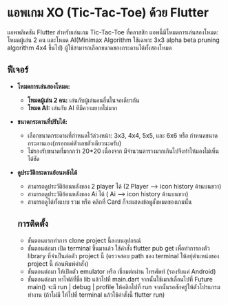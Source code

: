 # แอพเกม XO (Tic-Tac-Toe) ด้วย Flutter

แอพพลิเคชัน Flutter สำหรับเล่นเกม Tic-Tac-Toe ที่คลาสสิก แอพนี้มีโหมดการเล่นสองโหมด: โหมดผู้เล่น 2 คน และโหมด AI(Minimax Algorithm ใช้เฉพาะ 3x3 alpha beta pruning algorithm 4x4 ขึ้นไป) ผู้ใช้สามารถเลือกขนาดของกระดานได้ทั้งสองโหมด

## ฟีเจอร์

- **โหมดการเล่นสองโหมด:**
  - **โหมดผู้เล่น 2 คน:** เล่นกับผู้เล่นคนอื่นในจอเดียวกัน
  - **โหมด AI:** เล่นกับ AI ทีมีความยากไม่มาก 

- **ขนาดกระดานที่ปรับได้:**
  - เลือกขนาดกระดานที่กำหนดไว้ล่วงหน้า: 3x3, 4x4, 5x5, และ 6x6 หรือ กำหนดขนาดกระดานเอง(กรอกแค่ตัวเลขตัวเดียวนะครับ)
  - ไม่รองรับขนาดที่มากกว่า 20*20 เนื่องจาก มีจำนวนตารางมากเกินไปจึงทำให้มองไม่เห็นได้ชัด

- **ดูประวัติกระดานย้อนหลังได้**
    - สามารถดูประวัติย้อนหลังของ 2 player ได้ (2 Player --> icon history ด้านบนขวา)
    - สามารถดูประวัติย้อนหลังของ Ai ได้ ( Ai --> icon history ด้านบนขวา)
    - สามารถดูได้ทั้งแบบ รวม หรือ คลิกที่ Card ก็จะแสดงข้อมูลั้งหมดของเกมนั้น

  ## การติดตั้ง 
    - ขั้นตอนแรกทำการ clone project นี้ลงบนอุปกรณ์ 
    - ขั้นตอนต่อมา เปิด terminal ขึ้นมาแล้ว ใช้คำสั่ง flutter pub get เพื่อทำการลงตัว library ที่จำเป็นต่อตัว project นี้ (ตรวจสอบ path ของ terminal ให้อยุ่ตำแหน่งของ project นี้ ก่อนพิมพ์คำสั่ง)
    - ขั้นตอนต่อมา ให้เปิดตัว emulator หรือ เชื่อมต่อผ่าน โทรศัพท์ (รองรับแค่ Android)
    - ขั้นตอนต่อมา หาไฟล์ที่ชื่อ lib แล้วไปที่ main.dart จากนั้นใช้เมาส์เลื่อนไปที่ Future<void> main() จะมี run | debug | profile ให้คลิกไปที่ run จากนั้นรอสักครู่ให้ตัวโปรแกรมทำงาน (ถ้าไม่มี ให้ไปที่ terminal แล้วใช้คำสั่งนี้ flutter run)
